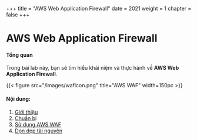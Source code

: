 +++
title = "AWS Web Application Firewall"
date = 2021
weight = 1
chapter = false
+++
# AWS Web Application Firewall

#### Tổng quan

Trong bài lab này, bạn sẽ tìm hiểu khái niệm và thực hành về **AWS Web Application Firewall**.

{{< figure src="/images/waficon.png" title="AWS WAF" width=150pc >}}

#### Nội dung:

1. [Giới thiệu](1-introduction/)
2. [Chuẩn bị](2-prepare/)
3. [Sử dụng AWS WAF](3-useawswaf/)
4. [Dọn dẹp tài nguyên](4-cleanup/)
